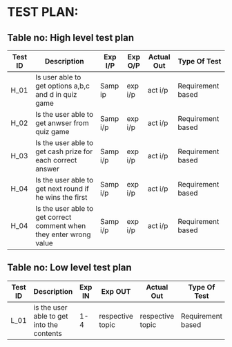 
# TEST PLAN:

## Table no: High level test plan

| **Test ID** | **Description**                                              | **Exp I/P** | **Exp O/P** | **Actual Out** |**Type Of Test**  |    
|-------------|--------------------------------------------------------------|------------|-------------|----------------|------------------|
|  H_01       | Is user able to get options  a,b,c and d in quiz game  |Samp ip|exp i/p| act i/p | Requirement based |
|  H_02       | Is the user able to get anwser from quiz game| Samp i/p | exp i/p| act i/p  | Requirement based  |
|  H_03       | Is the user able to get cash prize for each correct answer| Samp i/p | exp i/p| act i/p  | Requirement based  |
|  H_04       | Is the user able to get next round if he wins the first| Samp i/p | exp i/p| act i/p  | Requirement based |
|  H_04       | Is the user able to get correct comment when they enter wrong value| Samp i/p | exp i/p| act i/p  | Requirement based |

## Table no: Low level test plan

| **Test ID** | **Description**                                              | **Exp IN** | **Exp OUT** | **Actual Out** |**Type Of Test**  |    
|-------------|--------------------------------------------------------------|------------|-------------|----------------|------------------|
|  L_01       | is the user able to get into the contents | 1-4 | respective topic | respective topic|Requirement based |
